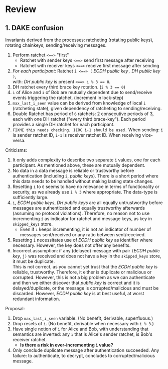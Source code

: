 # Review

## 1. DAKE confusion

Invariants derived from the processes: ratcheting (rotating public keys), rotating chainkeys, sending/receiving messages.

1.  Perform ratchet `<==>` "first"
    - Ratchet with sender keys `<==>` send first message after receiving
    - Ratchet with receiver keys `<==>` receive first message after sending
1.  _For each participant_: Ratchet `i <==> (` _ECDH public key_`,` _DH public key_ `)`,  
    with: _DH public key_ is present `<==> i % 3 == 0`.
1.  DH ratchet every third brace key rotation. (`i % 3 == 0`)
1.  `i` of Alice and `i` of Bob are mutually dependent due to send/receive events triggering the ratchet. (increment in lock-step)
1.  `max_last_i_seen` value can be derived from knowledge of local `i` (ratcheting state), given dependency of ratcheting to sending/receiving.
1.  Double Ratchet has period of `6` ratchets: 2 consecutive periods of 3, each with one DH ratchet ("every third brace-key"). Each period provides a single DH ratchet for each participant.
1.  `FIXME this needs checking, IIRC i-1 should be used.` When sending: `i` is sender ratchet ID, `i-1` is receiver ratchet ID. When receiving vice-versa.

Criticisms:

1.  It only adds complexity to describe two separate `i` values, one for each participant. As mentioned above, these are mutually dependent.
1.  No data in a data message is reliable or trustworthy before authentication (including `i`, _public keys_). There is a short period where this data needs to be handled without making lasting state changes.
1.  Resetting `i` to `0` seems to have no relevance in terms of functionality or security, as we already use `i % 3` where appropriate. The data-type is sufficiently large.
1.  `i`, _ECDH public keys_, _DH public keys_ are all equally untrustworthy before messages are authenticated and equally trustworthy afterwards (assuming no protocol violations). Therefore, no reason not to use incrementing `i` as indicator for ratchet and message keys, as key in `skipped_keys` store.
    - Even if `i` keeps incrementing, it is not an indicator of number of messages sent/received or any ratio between sent/received.
1.  Resetting `i` necessitates use of _ECDH public key_ as identifier where necessary. However, the key does not offer any benefits.
1.  Incorrect assumption: if any (delayed) message with pair `(`_ECDH public key_, `j)` was received and does not have a key in the `skipped_keys` store, it must be duplicate.  
    This is not correct, as you cannot yet trust that the _ECDH public key_ is reliable, trustworthy. Therefore, it either is duplicate or malicious or corrupted. However, this is not a big problem as we can authenticate and then we either discover that _public key_ is correct and it is delayed/duplicate, or the message is corrupted/malicious and must be discarded. However, _ECDH public key_ is at best useful, at worst redundant information.

Proposal:

1.  Drop `max_last_i_seen` variable. (No benefit, derivable, superfluous.)
1.  Drop resets of `i`. (No benefit, derivable when necessary with `i % 3`.)
1.  Have single notion of `i` for Alice and Bob, with understanding that semantics are inverted: any `i` that is Alice's sender ratchet, is Bob's receiver ratchet.
    - __Is there a risk in ever-incrementing `i` value?__
1.  Only conclude duplicate message after authentication succeeded. Any failure: to authenticate, to decrypt, concludes to corrupted/malicious message.

